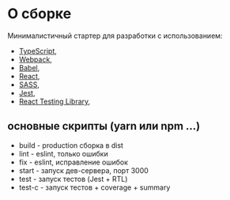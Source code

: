 # О сборке
Минималистичный стартер для разработки с использованием:
- [TypeScript](https://www.typescriptlang.org/docs/),
- [Webpack](https://webpack.js.org/guides/getting-started/),
- [Babel](https://babeljs.io/setup),
- [React](https://ru.react.js.org/docs/getting-started.html),
- [SASS](https://sass-lang.com/),
- [Jest](https://jestjs.io/docs/getting-started),
- [React Testing Library](https://testing-library.com/docs/react-testing-library/intro/),

## основные скрипты (yarn или npm ...)
- build - production сборка в dist
- lint - eslint, только ошибки
- fix - eslint, исправление ошибок
- start - запуск дев-сервера, порт 3000
- test - запуск тестов (Jest + RTL)
- test-c - запуск тестов + coverage + summary
